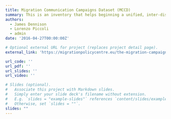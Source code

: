 ```yaml
---
title: Migration Communication Campaigns Dataset (MCCD)
summary: This is an inventory that helps beginning a unified, inter-disciplinary research agenda on migration communication campaigns (MCCs). It will be made public soon. 
authors:
  - James Dennison
  - Lorenzo Piccoli
  - admin
date: '2016-04-27T00:00:00Z'

# Optional external URL for project (replaces project detail page).
external_link: 'https://migrationpolicycentre.eu/the-migration-campaigns-dataset-4/'

url_code: ''
url_pdf: ''
url_slides: ''
url_video: ''

# Slides (optional).
#   Associate this project with Markdown slides.
#   Simply enter your slide deck's filename without extension.
#   E.g. `slides = "example-slides"` references `content/slides/example-slides.md`.
#   Otherwise, set `slides = ""`.
slides: ""
---
```


